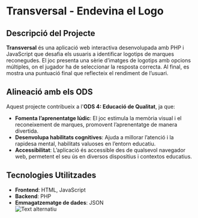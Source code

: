 # Transversal - Endevina el Logo

## Descripció del Projecte

**Transversal** és una aplicació web interactiva desenvolupada amb PHP i JavaScript que desafia els usuaris a identificar logotips de marques reconegudes. El joc presenta una sèrie d’imatges de logotips amb opcions múltiples, on el jugador ha de seleccionar la resposta correcta. Al final, es mostra una puntuació final que reflecteix el rendiment de l’usuari.

## Alineació amb els ODS

Aquest projecte contribueix a l'**ODS 4: Educació de Qualitat**, ja que:

- **Fomenta l’aprenentatge lúdic**: El joc estimula la memòria visual i el reconeixement de marques, promovent l’aprenentatge de manera divertida.  
- **Desenvolupa habilitats cognitives**: Ajuda a millorar l’atenció i la rapidesa mental, habilitats valuoses en l’entorn educatiu.  
- **Accessibilitat**: L’aplicació és accessible des de qualsevol navegador web, permetent el seu ús en diversos dispositius i contextos educatius.

## Tecnologies Utilitzades

- **Frontend**: HTML, JavaScript  
- **Backend**: PHP  
- **Emmagatzematge de dades**: JSON  
![Text alternatiu](<img width="1186" height="496" alt="Captura de pantalla de 2025-10-03 10-02-10" src="https://github.com/user-attachments/assets/ff9c2c1b-5bd5-4018-a2da-86c1edca8bc8" />
)

